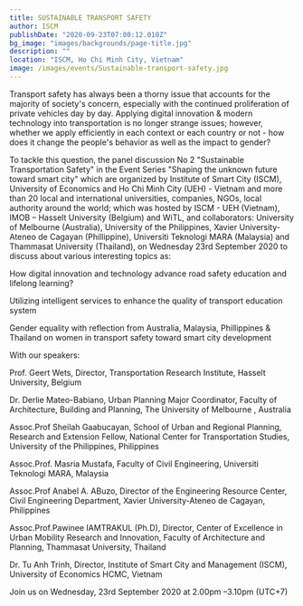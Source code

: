 ```yaml
---
title: SUSTAINABLE TRANSPORT SAFETY
author: ISCM
publishDate: "2020-09-23T07:00:12.010Z"
bg_image: "images/backgrounds/page-title.jpg"
description: ""
location: "ISCM, Ho Chi Minh City, Vietnam"
image: /images/events/Sustainable-transport-safety.jpg
---
```

<!--StartFragment-->

Transport safety has always been a thorny issue that accounts for the majority of society's concern, especially with the continued proliferation of private vehicles day by day. Applying digital innovation & modern technology into transportation is no longer strange issues; however, whether we apply efficiently in each context or each country or not - how does it change the people's behavior as well as the impact to gender?

To tackle this question, the panel discussion No 2 "Sustainable Transportation Safety" in the Event Series "Shaping the unknown future toward smart city" which are organized by Institute of Smart City (ISCM), University of Economics and Ho Chi Minh City (UEH) - Vietnam and more than 20 local and international universities, companies, NGOs, local authority around the world; which was hosted by ISCM - UEH (Vietnam), IMOB – Hasselt University (Belgium) and WiTL, and collaborators: University of Melbourne (Australia), University of the Philippines, Xavier University-Ateneo de Cagayan (Phillippine), Universiti Teknologi MARA (Malaysia) and Thammasat University (Thailand), on Wednesday 23rd September 2020 to discuss about various interesting topics as:

How digital innovation and technology advance road safety education and lifelong learning?

Utilizing intelligent services to enhance the quality of transport education system

Gender equality with reflection from Australia, Malaysia, Phillippines & Thailand on women in transport safety toward smart city development

With our speakers:

Prof. Geert Wets, Director, Transportation Research Institute, Hasselt University, Belgium

Dr. Derlie Mateo-Babiano, Urban Planning Major Coordinator, Faculty of Architecture, Building and Planning, The University of Melbourne , Australia

Assoc.Prof Sheilah Gaabucayan, School of Urban and Regional Planning, Research and Extension Fellow, National Center for Transportation Studies, University of the Philippines, Philippines

Assoc.Prof. Masria Mustafa, Faculty of Civil Engineering, Universiti Teknologi MARA, Malaysia

Assoc.Prof Anabel A. ABuzo, Director of the Engineering Resource Center, Civil Engineering Department, Xavier University-Ateneo de Cagayan, Philippines

Assoc.Prof.Pawinee IAMTRAKUL (Ph.D), Director, Center of Excellence in Urban Mobility Research and Innovation, Faculty of Architecture and Planning, Thammasat University, Thailand

Dr. Tu Anh Trinh, Director, Institute of Smart City and Management (ISCM), University of Economics HCMC, Vietnam

Join us on Wednesday, 23rd September 2020 at 2.00pm –3.10pm (UTC+7)

<!--EndFragment-->